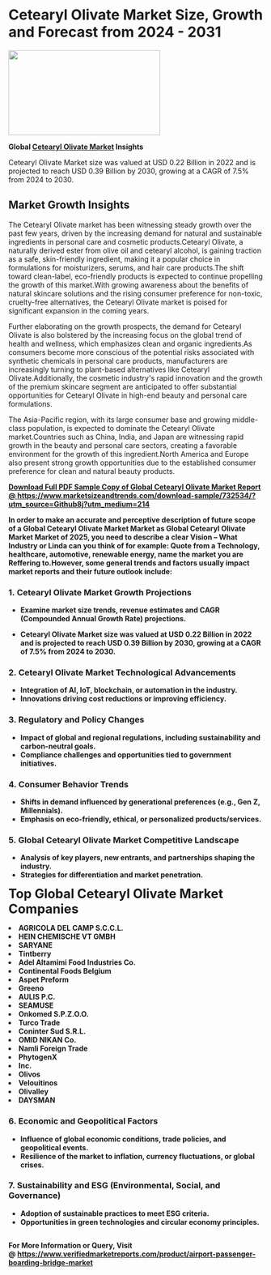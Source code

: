 <H1>Cetearyl Olivate Market Size, Growth and Forecast from 2024 - 2031</H1><img class="aligncenter size-medium wp-image-584254" src="https://thirdeyenews.in/wp-content/uploads/2024/09/Global-Market-Research-300x168.jpeg" alt="" width="300" height="168" /><p><strong>Global&nbsp;<a href="https://www.marketsizeandtrends.com/download-sample/732534/?utm_source=Github8j?utm_medium=214">Cetearyl Olivate Market</a> Insights</strong></p><p>Cetearyl Olivate Market size was valued at USD 0.22 Billion in 2022 and is projected to reach USD 0.39 Billion by 2030, growing at a CAGR of 7.5% from 2024 to 2030.</p><p><h2>Market Growth Insights</h2> <p>The Cetearyl Olivate market has been witnessing steady growth over the past few years, driven by the increasing demand for natural and sustainable ingredients in personal care and cosmetic products.Cetearyl Olivate, a naturally derived ester from olive oil and cetearyl alcohol, is gaining traction as a safe, skin-friendly ingredient, making it a popular choice in formulations for moisturizers, serums, and hair care products.The shift toward clean-label, eco-friendly products is expected to continue propelling the growth of this market.With growing awareness about the benefits of natural skincare solutions and the rising consumer preference for non-toxic, cruelty-free alternatives, the Cetearyl Olivate market is poised for significant expansion in the coming years.</p> <p><strong><a href="#"></a></strong></p> <p>Further elaborating on the growth prospects, the demand for Cetearyl Olivate is also bolstered by the increasing focus on the global trend of health and wellness, which emphasizes clean and organic ingredients.As consumers become more conscious of the potential risks associated with synthetic chemicals in personal care products, manufacturers are increasingly turning to plant-based alternatives like Cetearyl Olivate.Additionally, the cosmetic industry's rapid innovation and the growth of the premium skincare segment are anticipated to offer substantial opportunities for Cetearyl Olivate in high-end beauty and personal care formulations.</p> <p>The Asia-Pacific region, with its large consumer base and growing middle-class population, is expected to dominate the Cetearyl Olivate market.Countries such as China, India, and Japan are witnessing rapid growth in the beauty and personal care sectors, creating a favorable environment for the growth of this ingredient.North America and Europe also present strong growth opportunities due to the established consumer preference for clean and natural beauty products.</p> <p><strong><a href="#"></p><p><span class=""><strong>Download Full PDF Sample Copy of Global Cetearyl Olivate Market Report</strong> @ <a href="https://www.marketsizeandtrends.com/download-sample/732534/?utm_source=Github8j?utm_medium=214" target="_blank">https://www.marketsizeandtrends.com/download-sample/732534/?utm_source=Github8j?utm_medium=214</a></span></p><p>In order to make an accurate and perceptive description of future scope of a Global&nbsp;Cetearyl Olivate Market Market as Global&nbsp;Cetearyl Olivate Market Market of 2025, you need to describe a clear Vision &ndash; What Industry or Linda can you think of for example: Quote from a Technology, healthcare, automotive, renewable energy, name the market you are Reffering to.However, some general trends and factors usually impact market reports and their future outlook include:</p><h3>1.&nbsp;<strong>Cetearyl Olivate Market Growth Projections</strong></h3><ul><li>Examine market size trends, revenue estimates and CAGR (Compounded Annual Growth Rate) projections.</li><li><p>Cetearyl Olivate Market size was valued at USD 0.22 Billion in 2022 and is projected to reach USD 0.39 Billion by 2030, growing at a CAGR of 7.5% from 2024 to 2030.</p></li></ul><h3>2.&nbsp;<strong>Cetearyl Olivate Market Technological Advancements</strong></h3><ul><li>Integration of AI, IoT, blockchain, or automation in the industry.</li><li>Innovations driving cost reductions or improving efficiency.</li></ul><h3>3.&nbsp;<strong>Regulatory and Policy Changes</strong></h3><ul><li>Impact of global and regional regulations, including sustainability and carbon-neutral goals.</li><li>Compliance challenges and opportunities tied to government initiatives.</li></ul><h3>4.&nbsp;<strong>Consumer Behavior Trends</strong></h3><ul><li>Shifts in demand influenced by generational preferences (e.g., Gen Z, Millennials).</li><li>Emphasis on eco-friendly, ethical, or personalized products/services.</li></ul><h3>5.&nbsp;<strong>Global Cetearyl Olivate Market Competitive Landscape</strong></h3><ul><li>Analysis of key players, new entrants, and partnerships shaping the industry.</li><li>Strategies for differentiation and market penetration.</li></ul><p data-pm-slice="1 1 []"><span style="color: inherit; font-family: inherit; font-size: 25px;">Top Global Cetearyl Olivate Market Companies</span></p><div class="" data-test-id=""><p><li>AGRICOLA DEL CAMP S.C.C.L.</li><li> HEIN CHEMISCHE VT GMBH</li><li> SARYANE</li><li> Tintberry</li><li> Adel Altamimi Food Industries Co.</li><li> Continental Foods Belgium</li><li> Aspet Preform</li><li> Greeno</li><li> AULIS P.C.</li><li> SEAMUSE</li><li> Onkomed S.P.Z.O.O.</li><li> Turco Trade</li><li> Coninter Sud S.R.L.</li><li> OMID NIKAN Co.</li><li> Namli Foreign Trade</li><li> PhytogenX</li><li> Inc.</li><li> Olivos</li><li> Velouitinos</li><li> Olivalley</li><li> DAYSMAN</li></p></div><h3>6.&nbsp;<strong>Economic and Geopolitical Factors</strong></h3><ul><li>Influence of global economic conditions, trade policies, and geopolitical events.</li><li>Resilience of the market to inflation, currency fluctuations, or global crises.</li></ul><h3>7.&nbsp;<strong>Sustainability and ESG (Environmental, Social, and Governance)</strong></h3><ul><li>Adoption of sustainable practices to meet ESG criteria.</li><li>Opportunities in green technologies and circular economy principles.</li></ul><h2><strong style="font-size: 14px;">For More Information or Query, Visit @&nbsp;</strong><a style="background-color: #ffffff; font-size: 14px;" href="https://www.marketsizeandtrends.com/report/cetearyl-olivate-market/" target="_blank">https://www.verifiedmarketreports.com/product/airport-passenger-boarding-bridge-market</a></h2>